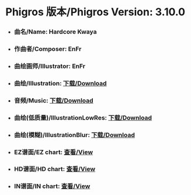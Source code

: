 
# Phigros 版本/Phigros Version:  3.10.0

- ### __曲名/Name:  Hardcore Kwaya__

- ### __作曲者/Composer:  EnFr__

- ### __曲绘画师/Illustrator:  EnFr__

- ### __曲绘/Illustration:  [下载/Download](https://github.com/Po6647A/PAR/releases/download/3.10.0/918.png)__

- ### __音频/Music:  [下载/Download](https://github.com/Po6647A/PAR/releases/download/3.10.0/1657.ogg)__

- ### __曲绘(低质量)/IllustrationLowRes:  [下载/Download](https://github.com/Po6647A/PAR/releases/download/3.10.0/1410.png)__

- ### __曲绘(模糊)/IllustrationBlur:  [下载/Download](https://github.com/Po6647A/PAR/releases/download/3.10.0/1164.png)__


- ### __EZ谱面/EZ chart:  [查看/View](./EZ.json/index.html)__

- ### __HD谱面/HD chart:  [查看/View](./HD.json/index.html)__

- ### __IN谱面/IN chart:  [查看/View](./IN.json/index.html)__
